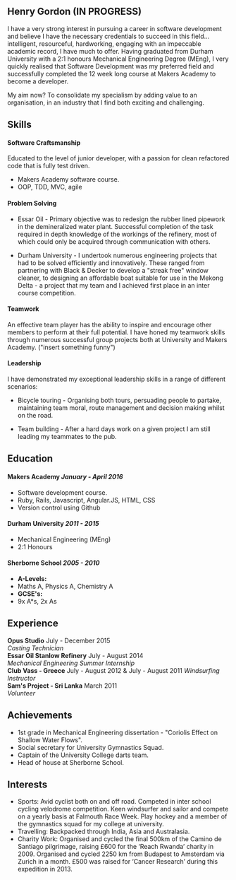 ## Henry Gordon (IN PROGRESS)

I have a very strong interest in pursuing a career in software development and believe I have the necessary credentials to succeed in this field…intelligent, resourceful, hardworking, engaging with an impeccable academic record, I have much to offer.
Having graduated from Durham University with a 2:1 honours Mechanical Engineering Degree (MEng), I very quickly realised that Software Development was my preferred field and successfully completed the 12 week long course at Makers Academy to become a developer.

My aim now? To consolidate my specialism by adding value to an organisation, in an industry that I find both exciting and challenging.

## Skills

#### Software Craftsmanship

Educated to the level of junior developer, with a passion for clean refactored code that is fully test driven.

- Makers Academy software course.
- OOP, TDD, MVC, agile

#### Problem Solving

- Essar Oil - Primary objective was to redesign the rubber lined pipework in the demineralized water plant. Successful completion of the task required in depth knowledge of the workings of the refinery, most of which could only be acquired through communication with others.

- Durham University - I undertook numerous engineering projects that had to be solved efficiently and innovatively. These ranged from partnering with Black & Decker to develop a "streak free" window cleaner, to designing an affordable boat suitable for use in the Mekong Delta - a project that my team and I achieved first place in an inter course competition.

#### Teamwork

An effective team player has the ability to inspire and encourage other members to perform at their full potential. I have honed my teamwork skills through numerous successful group projects both at University and Makers Academy. ("insert something funny")

#### Leadership

I have demonstrated my exceptional leadership skills in a range of different scenarios:

- Bicycle touring - Organising both tours, persuading people to partake, maintaining team moral, route management and decision making whilst on the road.

- Team building - After a hard days work on a given project I am still leading my teammates to the pub.

## Education

#### Makers Academy *January - April 2016*

- Software development course.
- Ruby, Rails, Javascript, Angular.JS, HTML, CSS
- Version control using Github

#### Durham University  *2011 - 2015*

- Mechanical Engineering (MEng)
- 2:1 Honours

#### Sherborne School *2005 - 2010*

- **A-Levels:**
- Maths A, Physics A, Chemistry A
- **GCSE's:**
- 9x A*s, 2x As

## Experience

**Opus Studio** July - December 2015  
*Casting Technician*  
**Essar Oil Stanlow Refinery** July - August 2014   
*Mechanical Engineering Summer Internship*  
**Club Vass - Greece** July - August 2012 & July - August 2011
*Windsurfing Instructor*  
**Sam's Project - Sri Lanka** March 2011   
*Volunteer*   

## Achievements

- 1st grade in Mechanical Engineering dissertation - "Coriolis Effect on Shallow Water Flows".
- Social secretary for University Gymnastics Squad.
- Captain of the University College darts team.
- Head of house at Sherborne School.

## Interests

- Sports: Avid cyclist both on and off road. Competed in inter school cycling velodrome competition. Keen windsurfer and sailor and compete on a yearly basis at Falmouth Race Week. Play hockey and a member of the gymnastics squad for my college at university.
- Travelling: Backpacked through India, Asia and Australasia.
- Charity Work: Organised and cycled the final 500km of the Camino de
Santiago pilgrimage, raising £600 for the ‘Reach Rwanda’ charity in 2009. Organised and cycled 2250 km from Budapest to Amsterdam via Zurich in a month. £500 was raised for ‘Cancer Research’ during this expedition in 2013.
